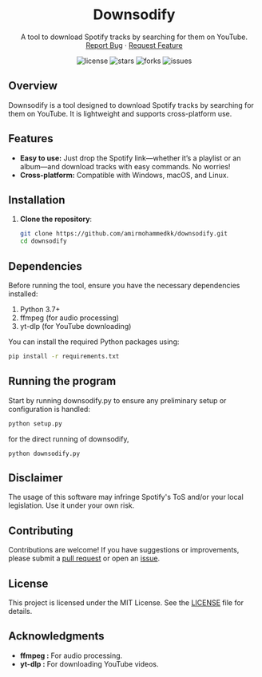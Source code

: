 </p>

<h1 align="center">Downsodify</h1>
<p align="center">
  A tool to download Spotify tracks by searching for them on YouTube.
  <br/>
  <a href="https://github.com/amirmohammedkk/downsodify/issues">Report Bug</a>
  ·
  <a href="https://github.com/amirmohammedkk/downsodify/issues">Request Feature</a>
</p>

<p align="center">
  <img src="https://img.shields.io/github/license/amirmohammedkk/downsodify" alt="license"/>
  <img src="https://img.shields.io/github/stars/amirmohammedkk/downsodify" alt="stars"/>
  <img src="https://img.shields.io/github/forks/amirmohammedkk/downsodify" alt="forks"/>
  <img src="https://img.shields.io/github/issues/amirmohammedkk/downsodify" alt="issues"/>
</p>

## Overview

Downsodify is a tool designed to download Spotify tracks by searching for them on YouTube. It is lightweight and supports cross-platform use.

## Features

- **Easy to use:** Just drop the Spotify link—whether it’s a playlist or an album—and download tracks with easy commands. No worries!
- **Cross-platform:** Compatible with Windows, macOS, and Linux.

## Installation

1. **Clone the repository**:
   ```bash
   git clone https://github.com/amirmohammedkk/downsodify.git
   cd downsodify

## Dependencies

Before running the tool, ensure you have the necessary dependencies installed:

1.  Python 3.7+
2.  ffmpeg (for audio processing)
3.  yt-dlp (for YouTube downloading)
   
You can install the required Python packages using:
  ```bash
  pip install -r requirements.txt
  ```
## Running the program

Start by running downsodify.py to ensure any preliminary setup or configuration is handled:
```bash
python setup.py
```
for the direct running of downsodify,
```
python downsodify.py
```

## Disclaimer
The usage of this software may infringe Spotify's ToS and/or your local legislation. Use it under your own risk.



## Contributing

Contributions are welcome! If you have suggestions or improvements, please submit a [pull request](https://github.com/amirmohammedkk/downsodify/pulls) or open an [issue](https://github.com/amirmohammedkk/downsodify/issues/new/choose).


## License

This project is licensed under the MIT License. See the [LICENSE](/LICENSE) file for details.


## Acknowledgments

- **ffmpeg :** For audio processing.
- **yt-dlp :** For downloading YouTube videos.
   





